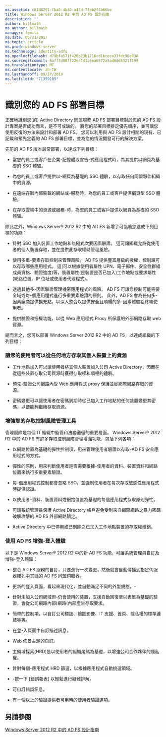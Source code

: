 ```yaml
---
ms.assetid: c81b8291-fba5-4b30-a43d-7feb2f4b66be
title: Windows Server 2012 R2 中的 AD FS 設計指南
description: ''
author: billmath
ms.author: billmath
manager: femila
ms.date: 05/31/2017
ms.topic: article
ms.prod: windows-server
ms.technology: identity-adfs
ms.openlocfilehash: d79bfa571f420b23b1716cd1bceca33fdc96e038
ms.sourcegitcommit: 6aff3d88ff22ea141a6ea6572a5ad8dd6321f199
ms.translationtype: MT
ms.contentlocale: zh-TW
ms.lasthandoff: 09/27/2019
ms.locfileid: "71359109"
---
```

# <a name="identify-your-ad-fs-deployment-goals"></a>識別您的 AD FS 部署目標

正確地識別您\(的\) Active Directory 同盟服務 AD FS 部署目標對於您的 AD FS 設計專案是否成功而言，是不可或缺的。 將您的部署目標排定優先順序，並可讓您使用反復的方法來設計和部署 AD FS。 您可以利用與 AD FS 設計相關的現有、已記載和預先定義的 AD FS 部署目標，並為您的情況開發可行的解決方案。  
  
先前的 AD FS 版本最常部署，以達成下列目標：  
  
-   當您的員工或客戶在企業\-記憶體取宣告\-式應用程式時，為其提供以網頁為基礎的 SSO 體驗。  
  
-   為您的員工或客戶提供以\-網頁為基礎的 SSO 體驗，以存取任何同盟夥伴組織中的資源。  
  
-   在遠端存取內部裝載的網站或\-服務時，為您的員工或客戶提供網頁型 SSO 體驗。  
  
-   在存取雲端中的資源或服務\-時，為您的員工或客戶提供以網頁為基礎的 SSO 體驗。  
  
除此之外，Windows Server® 2012 R2 中的 AD FS 新增了可協助您達成下列目標的功能：  
  
-   針對 SSO 加入裝置工作地點和無縫式次要因素驗證。 這可讓組織允許從使用者的個人裝置存取，並在提供此存取權時管理風險。  
  
-   使用多重\-要素存取控制來管理風險。 AD FS 提供豐富層級的授權，控制誰可以存取哪些應用程式。 這\(可以根據使用者屬性 UPN、電子郵件、安全性群組成員資格、驗證強度\)等，裝置屬性\(是裝置是否已加入\)工作地點或要求屬性\(網路位置、IP 位址或使用者代理程式\)。  
  
-   透過其他多\-因素驗證管理機密應用程式的風險。 AD FS 可讓您控制可能需要全域或每\-個應用程式進行多重要素驗證的原則。 此外，AD FS 會為任何多\-因素廠商提供擴充點，以深入整合以提供安全且順暢的多\-因素體驗給終端使用者。  
  
-   提供驗證和授權功能，以從 Web 應用程式 Proxy 所保護的外部網路存取 web 資源。  
  
總而言之，您可以部署 Windows Server 2012 R2 中的 AD FS，以達成組織的下列目標：  
  
### <a name="enable-your-users-to-access-resources-on-their-personal-devices-from-anywhere"></a>讓您的使用者可以從任何地方存取其個人裝置上的資源  
  
-   工作地點加入可以讓使用者將其個人裝置加入公司 Active Directory，因而在從這些裝置存取公司資源時獲得存取權和順暢的體驗。  
  
-   預先\-驗證公司網路內受 Web 應用程式 proxy 保護並從網際網路存取的資源。  
  
-   密碼變更可以讓使用者在密碼到期時從已加入工作地點的任何裝置變更其密碼，以便能夠繼續存取資源。  
  
### <a name="enhance-your-access-control-risk-management-tools"></a>增強您的存取控制風險管理工具  
管理風險是每個 IT 組織中監管和法務遵循的重要層面。 Windows Server® 2012 R2 中的 AD FS 有許多存取控制風險管理增強功能，包括下列各項：  
  
-   以網路位置為基礎的彈性控制項，用來管理使用者驗證以存取\-AD FS 安全應用程式的方式。  
  
-   彈性的原則，用來判斷使用者是否需要根據\-使用者的資料、裝置資料和網路位置來執行多重要素驗證。  
  
-   每\-個應用程式控制都會忽略 SSO，並強制使用者在每次存取敏感性應用程式時提供認證。  
  
-   以使用者\-資料、裝置資料或網路位置為基礎的每個應用程式存取原則彈性。  
  
-   可讓系統管理員保護 Active Directory 帳戶避免受到來自網際網路之暴力密碼破解攻擊的 AD FS 外部網路鎖定。  
  
-   Active Directory 中已停用或已刪除之已加入工作地點裝置的存取權撤銷。  
  
### <a name="use-ad-fs-to-enhance-the-sign-in-experience"></a>使用 AD FS 增強\-登入體驗  
以下是 Windows Server® 2012 R2 中的新 AD FS 功能，可讓系統管理員自訂及增強\-登入體驗：  
  
-   整合 AD FS 服務的自訂，只要進行一次變更，然後就會自動傳播到指定伺服器陣列中其餘的 AD FS 同盟伺服器。  
  
-   更新的登入頁面，看起來現代化，並自動滿足不同的外型規格。\-  
  
-   針對未加入公司網域但\-仍會使用的裝置，支援自動回復至以表單為基礎的驗證，會從公司網路內部\)網路\(內部產生存取要求。  
  
-   簡單的控制項，以自訂公司標誌、繪圖影像、IT 支援、首頁、隱私權的標準連結等等。  
  
-   在登\-入頁面中自訂描述訊息。  
  
-   Web 佈景主題的自訂。  
  
-   主領域探索\(HRD\)是以使用者的組織尾碼為基礎，以增強公司合作夥伴的隱私權。  
  
-   針對每個\-應用程式 HRD 篩選，以根據應用程式自動挑選領域。  
  
-   \-按一下 [錯誤報表] 以輕鬆進行疑難排解。  
  
-   可自訂錯誤訊息。  
  
-   有一個以上的驗證提供者可用時的使用者驗證選項。  
  
## <a name="see-also"></a>另請參閱  
[Windows Server 2012 R2 中的 AD FS 設計指南](../../ad-fs/design/AD-FS-Design-Guide-in-Windows-Server-2012-R2.md)  
  

